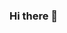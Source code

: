 ### Hi there 👋

<!--
**Cfarra23/Cfarra23** is a ✨ _special_ ✨ repository because its `README.md` (this file) appears on your GitHub profile.

Here are some ideas to get you started:

- 🔭commands to fix my computer  I’m currently working on ...
- 🌱 I’m currently learning ...
- 👯 I’m looking to collaborate on ...
- 🤔 I’m looking for help with ...
- 💬 Ask me about ...
- 📫 How to reach me: ...
- 😄 Pronouns: ...
- ⚡ Fun fact: ...
-->
